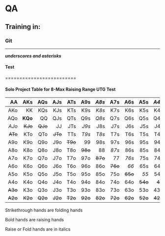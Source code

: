 # QA
## Training in:
### Git
-------------------------

**_underscores and asterisks_**
#### Test 
=========================

#### **Solo Project Table for 8-Max Raising Range UTG Test**

| AA | AKs | AQs | AJs | ATs | A9s | *A8s* | A7s | A6s | A5s | *A4s* | A3s | A2s |
| --: | --: | --: | --: | --: | --: | --: | --: | --: | --: | --: | --: | --: |
| AKo | KK | KQs | KJs | KTs | K9s | *K8s* | K7s | K6s | K5s | K4s | K3s | K2s |
| AQo | **KQo** | QQ | QJs | QTs | Q9s | *Q8s* | Q7s | Q6s | Q5s | Q4s | Q3s | Q2s |
| *AJo* | ~~KJo~~ | ~~QJo~~ | JJ | JTs | *J9s* | J8s | J7s | J6s | J5s | J4s | J3s | J2s |
| ~~ATo~~ | KTo | QTo | ~~JTo~~ | TTs | *T9s* | *T8s* | T7s | T6s | T5s | T4s | T3s | T2s |
| A9o | K9o | Q9o | J9o | ~~T9o~~ | 99 | 98s | 97s | 96s | 95s | 94s | 93s | 92s |
| A8o | K8o | Q8o | J8o | T8o | ~~98o~~ | 88 | *87s* | 86s | 85s | 84s | 83s | 82s |
| A7o | K7o | Q7o | J7o | T7o | 97o | ~~87o~~ | 77 | *76s* | 75s | 74s | 73s | 72s |
| A6o | K6o | Q6o | J6o | T6o | 96o | 86o | ~~76o~~ | *66* | 65s | 64s | 63s | 62s |
| A5o | K5o | Q5o | J5o | T5o | 95o | 85o | 75o | ~~65o~~ | *55* | 54s | 53s | 52s |
| A4o | K4o | Q4o | J4o | T4o | 94o | 84o | 74o | 64o | ~~54o~~ | ~~44~~ | ~~43s~~ | ~~42s~~ |
| ~~A3o~~ | K3o | Q3o | J3o | T3o | 93o | 83o | 73o | 63o | 53o | 43o | 33 | 32s |
| ~~A2o~~ | ~~K2o~~ | ~~Q2o~~ | ~~J2o~~ | ~~T2o~~ | ~~92o~~ | ~~82o~~ | ~~72o~~ | ~~62o~~ | ~~52o~~ | ~~42o~~ | ~~32o~~ | ~~22~~ |


Strikethrough hands are folding hands

Bold hands are raising hands 

Raise or Fold hands are in italics
